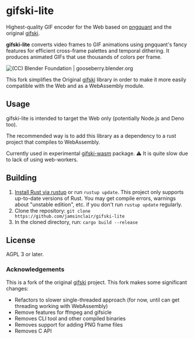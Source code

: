 # gifski-lite

Highest-quality GIF encoder for the Web based on [pngquant](https://pngquant.org) and the original [gifski](https://github.com/ImageOptim/gifski).

**gifski-lite** converts video frames to GIF animations using pngquant's fancy features for efficient cross-frame palettes and temporal dithering. It produces animated GIFs that use thousands of colors per frame.

![(CC) Blender Foundation | gooseberry.blender.org](https://gif.ski/demo.gif)

This fork simplifies the Original [gifski](https://gif.ski) library in order to make it more easily compatible with the Web and as a WebAssembly module.

## Usage

gifski-lite is intended to target the Web only (potentially Node.js and Deno too).

The recommended way is to add this library as a dependency to a rust project that compiles to WebAssembly.

Currently used in experimental [gifski-wasm](https://github.com/jamsinclair/gifski-wasm) package. ⚠️ It is quite slow due to lack of using web-workers.

## Building

1. [Install Rust via rustup](https://www.rust-lang.org/en-US/install.html) or run `rustup update`. This project only supports up-to-date versions of Rust. You may get compile errors, warnings about "unstable edition", etc. if you don't run `rustup update` regularly.
2. Clone the repository: `git clone https://github.com/jamsinclair/gifski-lite`
3. In the cloned directory, run: `cargo build --release`

## License

AGPL 3 or later.

### Acknowledgements
This is a fork of the original [gifski](https://github.com/ImageOptim/gifski) project. This fork makes some significant changes:
- Refactors to slower single-threaded approach (for now, until can get threading working with WebAssembly)
- Remove features for ffmpeg and gifsicle
- Removes CLI tool and other compiled binaries
- Removes support for adding PNG frame files
- Removes C API
